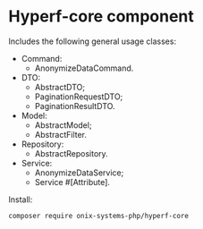 # Hyperf-core component

Includes the following general usage classes:

- Command:
    - AnonymizeDataCommand.
- DTO:
    - AbstractDTO;
    - PaginationRequestDTO;
    - PaginationResultDTO.
- Model:
    - AbstractModel;
    - AbstractFilter.
- Repository:
    - AbstractRepository.
- Service:
    - AnonymizeDataService;
    - Service #[Attribute].

Install:
```
composer require onix-systems-php/hyperf-core
```
